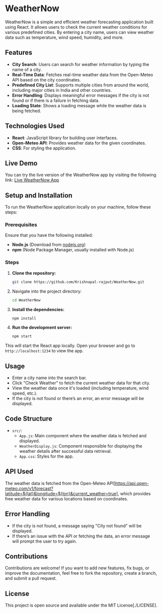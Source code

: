 # WeatherNow

WeatherNow is a simple and efficient weather forecasting application built using React. It allows users to check the current weather conditions for various predefined cities. By entering a city name, users can view weather data such as temperature, wind speed, humidity, and more.

## Features

- **City Search**: Users can search for weather information by typing the name of a city.
- **Real-Time Data**: Fetches real-time weather data from the Open-Meteo API based on the city coordinates.
- **Predefined City List**: Supports multiple cities from around the world, including major cities in India and other countries.
- **Error Handling**: Displays meaningful error messages if the city is not found or if there is a failure in fetching data.
- **Loading State**: Shows a loading message while the weather data is being fetched.

## Technologies Used

- **React**: JavaScript library for building user interfaces.
- **Open-Meteo API**: Provides weather data for the given coordinates.
- **CSS**: For styling the application.

## Live Demo

You can try the live version of the WeatherNow app by visiting the following link:
[Live WeatherNow App](https://your-live-link-here.com)

## Setup and Installation

To run the WeatherNow application locally on your machine, follow these steps:

### Prerequisites

Ensure that you have the following installed:
- **Node.js** (Download from [nodejs.org](https://nodejs.org/))
- **npm** (Node Package Manager, usually installed with Node.js)

### Steps

1. **Clone the repository:**
   ```bash
   git clone https://github.com/Krishnapal-rajput/WeatherNow.git
2. Navigate into the project directory:
    ```bash
    cd WeatherNow
3. **Install the dependencies:**
    ```bash
    npm install
4. **Run the development server:**
    ```bash
    npm start
This will start the React app locally. Open your browser and go to <code>http://localhost:1234</code> to view the app.

## Usage
- Enter a city name into the search bar.
- Click "Check Weather" to fetch the current weather data for that city.
- View the weather data once it's loaded (including temperature, wind speed, etc.).
- If the city is not found or there’s an error, an error message will be displayed.

## Code Structure
- <code>src/</code>:
    - <code>App.js</code>: Main component where the weather data is fetched and displayed.
    - <code>WeatherDisplay.js</code>: Component responsible for displaying the weather details after successful data retrieval.
    - <code>App.css</code>: Styles for the app.

## API Used
The weather data is fetched from the Open-Meteo API[https://api.open-meteo.com/v1/forecast?latitude=${lat}&longitude=${lon}&current_weather=true], which provides free weather data for various locations based on coordinates.

## Error Handling
- If the city is not found, a message saying "City not found" will be displayed.
- If there’s an issue with the API or fetching the data, an error message will prompt the user to try again.

## Contributions
Contributions are welcome! If you want to add new features, fix bugs, or improve the documentation, feel free to fork the repository, create a branch, and submit a pull request.

## License
This project is open source and available under the MIT License[./LICENSE].